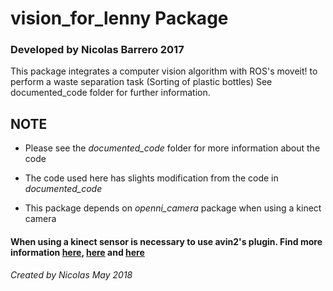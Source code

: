 # vision_for_lenny Package 
### Developed by Nicolas Barrero 2017

This package integrates a computer vision algorithm with ROS's moveit! to perform a waste separation task (Sorting of plastic bottles)
See documented_code folder for further information.

## NOTE

* Please see the *documented_code* folder for more information about the code

* The code used here has slights modification from the code in *documented_code*

* This package depends on *openni_camera* package when using a kinect camera

#### When using a kinect sensor is necessary to use avin2's plugin. Find more information [here](https://github.com/avin2/SensorKinect), [here](http://blog.justsophie.com/installing-kinect-nite-drivers-on-ubuntu-14-04-and-ros-indigo/) and [here](https://docs.opencv.org/2.4/doc/user_guide/ug_kinect.html)

*Created by Nicolas May 2018*
